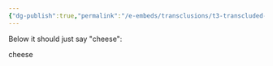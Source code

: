 ```yaml
---
{"dg-publish":true,"permalink":"/e-embeds/transclusions/t3-transcluded-block/"}
---
```



Below it should just say "cheese": 


<div class="transclusion internal-embed is-loaded"><div class="markdown-embed">



cheese 

</div></div>

